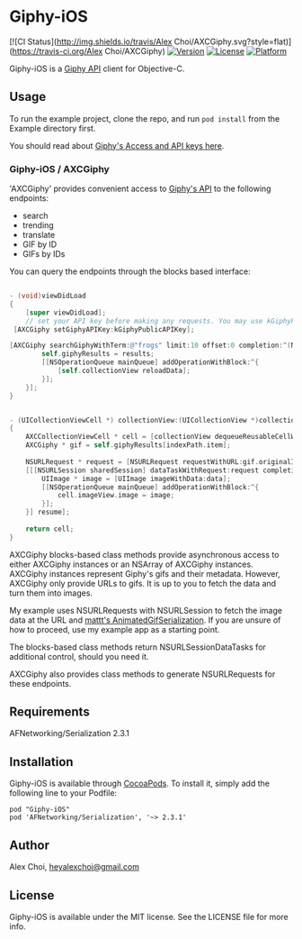 # Giphy-iOS

[![CI Status](http://img.shields.io/travis/Alex Choi/AXCGiphy.svg?style=flat)](https://travis-ci.org/Alex Choi/AXCGiphy)
[![Version](https://img.shields.io/cocoapods/v/AXCGiphy.svg?style=flat)](http://cocoadocs.org/docsets/AXCGiphy)
[![License](https://img.shields.io/cocoapods/l/AXCGiphy.svg?style=flat)](http://cocoadocs.org/docsets/AXCGiphy)
[![Platform](https://img.shields.io/cocoapods/p/AXCGiphy.svg?style=flat)](http://cocoadocs.org/docsets/AXCGiphy)

Giphy-iOS is a [Giphy API](https://github.com/Giphy/GiphyAPI) client for Objective-C. 


## Usage

To run the example project, clone the repo, and run `pod install` from the Example directory first.

You should read about [Giphy's Access and API keys here](https://github.com/Giphy/GiphyAPI#access-and-api-keys).

### Giphy-iOS / AXCGiphy
'AXCGiphy' provides convenient access to [Giphy's API](https://github.com/Giphy/GiphyAPI) to the following endpoints:

- search
- trending
- translate
- GIF by ID
- GIFs by IDs

You can query the endpoints through the blocks based interface:


```objective-c

- (void)viewDidLoad
{
    [super viewDidLoad];
	// set your API key before making any requests. You may use kGiphyPublicAPIKey for development.
 [AXCGiphy setGiphyAPIKey:kGiphyPublicAPIKey];

[AXCGiphy searchGiphyWithTerm:@"frogs" limit:10 offset:0 completion:^(NSArray *results, NSError *error) {
        self.giphyResults = results;
        [[NSOperationQueue mainQueue] addOperationWithBlock:^{
            [self.collectionView reloadData];
        }];
    }];
}


- (UICollectionViewCell *) collectionView:(UICollectionView *)collectionView cellForItemAtIndexPath:(NSIndexPath *)indexPath
{
    AXCCollectionViewCell * cell = [collectionView dequeueReusableCellWithReuseIdentifier:kCollectionViewCellIdentifier forIndexPath:indexPath];
    AXCGiphy * gif = self.giphyResults[indexPath.item];
    
    NSURLRequest * request = [NSURLRequest requestWithURL:gif.originalImage.url];
    [[[NSURLSession sharedSession] dataTaskWithRequest:request completionHandler:^(NSData *data, NSURLResponse *response, NSError *error) {
        UIImage * image = [UIImage imageWithData:data];
        [[NSOperationQueue mainQueue] addOperationWithBlock:^{
            cell.imageView.image = image;
        }];
    }] resume];
    
    return cell;
}

```

AXCGiphy blocks-based class methods provide asynchronous access to either AXCGiphy instances or an NSArray of AXCGiphy instances. AXCGiphy instances represent Giphy's gifs and their metadata. However, AXCGiphy only provide URLs to gifs. It is up to you to fetch the data and turn them into images.

My example uses NSURLRequests with NSURLSession to fetch the image data at the URL and [mattt's AnimatedGifSerialization](https://github.com/mattt/AnimatedGIFImageSerialization). If you are unsure of how to proceed, use my example app as a starting point.

The blocks-based class methods return NSURLSessionDataTasks for additional control, should you need it.

AXCGiphy also provides class methods to generate NSURLRequests for these endpoints.



## Requirements

AFNetworking/Serialization 2.3.1


## Installation

Giphy-iOS is available through [CocoaPods](http://cocoapods.org). To install
it, simply add the following line to your Podfile:

    pod "Giphy-iOS"
    pod 'AFNetworking/Serialization', '~> 2.3.1'

## Author

Alex Choi, heyalexchoi@gmail.com

## License

Giphy-iOS is available under the MIT license. See the LICENSE file for more info.

